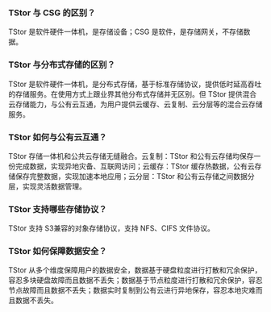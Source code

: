 ### TStor 与 CSG 的区别？

TStor 是软件硬件一体机，是存储设备；CSG 是软件，是存储网关，不存储数据。

### TStor 与分布式存储的区别？

TStor 是软件硬件一体机，是分布式存储，基于标准存储协议，提供低时延高吞吐的存储服务。在使用方式上跟业界其他分布式存储并无区别。但 TStor 提供混合云存储能力，与公有云互通，为用户提供云缓存、云复制、云分层等的混合云存储服务。

### TStor 如何与公有云互通？

TStor 存储一体机和公共云存储无缝融合。云复制：TStor 和公有云存储均保存一份完成数据，实现异地灾备、互联网访问；云缓存：TStor 缓存热数据，公有云存储保存完整数据，实现加速本地应用；云分层：TStor 和公有云存储之间数据分层，实现灵活数据管理。

### TStor 支持哪些存储协议？
TStor 支持 S3兼容的对象存储协议，支持 NFS、CIFS 文件协议。

### TStor 如何保障数据安全？
TStor 从多个维度保障用户的数据安全，数据基于硬盘粒度进行打散和冗余保护，容忍多块硬盘故障而且数据不丢失；数据基于节点粒度进行打散和冗余保护，容忍节点故障而且数据不丢失；数据实时复制到公有云进行异地保存，容忍本地灾难而且数据不丢失。
